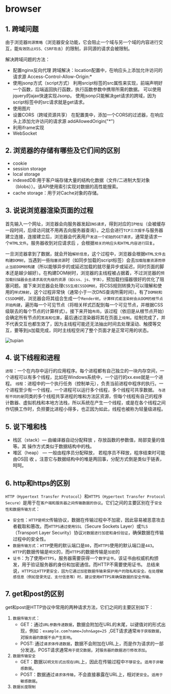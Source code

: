 # browser

## 1. 跨域问题

由于浏览器`同源策略`（浏览器安全功能，它会阻止一个域与另一个域的内容进行交互，能`有效防止XSS、CSRF攻击`）的限制，非同源的请求会被限制。

解决跨域问题的方法：

- 配置nginx反向代理
    跨域解决：location配置中，在响应头上添加允许访问的请求源 Access-Control-Allow-Origin:*
- 使用jsonp方式（script方式）
    利用srcipt标签的src属性来实现，前端声明好一个函数，后端返回执行函数，执行函数参数中携带所需的数据。
    可以使用jquery的ajax快速实现Jsonp。 
    使用jsonp只能解决get请求的跨域，因为script标签中的src请求就是get请求。
- 使用图片
- 设置CORS（跨域资源共享）
    在配置类中，添加一个CORS的过滤器，在响应头上添加允许访问的请求源 addAllowedOrigin("*")
- 利用iframe实现
- WebSocket

## 2. 浏览器的存储有哪些及它们间的区别

- cookie
- session storage
- local storage
- indexedDB:用于客户端存储大量的结构化数据（文件/二进制大型对象（blobs））。该API使用索引实现对数据的高性能搜索。
- cache storage：用于对Cache对象的存储。

## 3. 说说浏览器渲染页面的过程

首先输入一个网址，浏览器会向服务器发起`DNS请求`，得到对应的`IP地址`（会被缓存一段时间，后续访问就不用再去向服务器查询）。之后会进行`TCP三次握手`与服务器建立连接，连接建立后，浏览器会代表用户`发送一个初始的GET请求`，通常是请求一个`HTML文件`。服务器收到对应请求后 ，会根据`相关的响应头和HTML内容进行回复`。

一旦浏览器拿到了数据，就会开始`解析信息`，这个过程中，浏览器会根据`HTML文件去构建DOM树`，当遇到一些`阻塞资源`时（如同步加载的script标签）会去`加载阻塞资源而停止当前DOM树构建`（所以能够异步的或延迟加载的就尽量异步或延迟，同时页面的脚本还是越少越好）。在构建DOM树时，浏览器的主线程被占据着，不过浏览器的`预加载扫描器会去请求高优先级的资源（如css、js、字体）`，预加载扫描器很好的优化了阻塞问题。接下来浏览器会处理`CSS生成CSSDOM树`，将CSS规则转换为可以理解和使用的`样式映射`，这个过程非常快（通常小于一次DNS查询所需时间）。有了`DOM树和CSSDOM`树，浏览器会将其组合生成一个`Render树`，`计算样式或渲染树会从DOM的根节点开始构建`，遍历每一个可见节点（将相关样式匹配到每一个可见节点，并根据CSS级联去的每个节点的计算样式）。接下来开始`布局`，该过程（依旧是从根节点开始）会确定所有节点的`宽高和位置`，最后通过渲染器将其在页面上`绘制`。绘制完成了，并不代表交互也都生效了，因为主线程可能还无法抽出时间去处理滚动、触摸等交互，要等到js加载完成，同时主线程空闲了整个页面才是正常可用的状态。

![tupian](./assets/img/16.webp)

## 4. 说下线程和进程

`进程`：一个在内存中运行的应用程序。每个进程都有自己独立的一块内存空间，一个进程可以有多个线程，比如在Windows系统中，一个运行的xx.exe就是一个进程。
`线程`：进程中的一个执行任务（控制单元），负责当前进程中程序的执行。一个进程至少有一个线程，一个进程可以运行多个线程，多个线程可共享数据。
`与进程不同的是`同类的多个线程共享进程的堆和方法区资源，但每个线程有自己的程序计数器、虚拟机栈和本地方法栈，所以系统在产生一个线程，或是在各个线程之间作切换工作时，负担要比进程小得多，也正因为如此，线程也被称为轻量级进程。

## 5. 说下堆和栈

- 栈区（stack）— 由编译器自动分配释放 ，存放函数的参数值，局部变量的值等。其
操作方式类似于数据结构中的栈。
- 堆区（heap） — 一般由程序员分配释放， 若程序员不释放，程序结束时可能由OS回
收 。注意它与数据结构中的堆是两回事，分配方式倒是类似于链表，呵呵。

## 6. http和https的区别

`HTTP（Hypertext Transfer Protocol`）和`HTTPS（Hypertext Transfer Protocol Secure）`是用于在`客户端和服务器之间传输数据的协议`。它们之间的主要区别在于`安全性和数据传输方式`：

- `安全性`：`HTTP是明文`传输协议，数据在传输过程中不加密，因此容易被恶意攻击者截取和篡改。而`HTTPS通过使用SSL`（Secure Sockets Layer）或`TLS`（Transport Layer Security）协议`对数据进行加密和身份验证`，确保数据在传输过程中的安全性。
- `数据传输方式`：`HTTP`使用的默认端口是`80`，而`HTTPS`使用的默认端口是`443`。`HTTP`的数据传输是`明文`的，而`HTTPS`的数据传输是`加密`的
- `证书`：为了使用`HTTPS`，服务器需要获得一个`数字证书`，该证书由权威机构颁发，用于验证服务器的身份和加密通信。而HTTP不需要使用证书。 总结来说，`HTTPS比HTTP更安全，因为它通过加密数据传输来保护用户的隐私和安全。在处理敏感信息（例如登录凭证、支付信息等）时，建议使用HTTPS来确保数据的安全传输。`

## 7. get和post的区别

get和post是HTTP协议中常用的两种请求方法，它们之间的主要区别如下：

1. `数据传输方式`： 
    - GET：通过`URL参数传递数据`，数据会附加在URL的末尾，以键值对的形式出现，例如：`example.com?name=John&age=25 `,GET请求通常`用于获取数据`，对`服务器的数据不会产生影响`。
    - POST: 通过`请求体传递数据`，数据不会附加在URL上，而是作为请求的一部分发送。POST请求通常`用于提交数据`，对`服务器的数据进行修改添加`。
2. `数据传输安全`
    - GET：数据以`明文形式出现在URL`上，因此在传输过程中`不够安全`。`适用于非敏感数据`。
    - POST：数据通过`请求体传输`，不会直接暴露在URL上，相对`更安全`。`适用于敏感数据`。
3. `数据长度限制`












